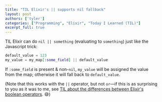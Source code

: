 ```yaml
---
title: "TIL Elixir's || supports nil fallback"
layout: post
authors: ['tyler']
categories: ["Programming", "Elixir", "Today I Learned (TIL)"]
excerpt_full: true
---
```


TIL Elixir can do `nil || something` (evaluating to `something`) just like the Javascript trick:

```elixir
default_value = 123
my_value = my_map[:some_field] || default_value
```

If `:some_field` is present & non-`nil`, `my_value` will be assigned the value from the map; otherwise it will fall back to `default_value`.

(Note that this works with the `||` operator, but not `or`—if this is as surprising to you as it was to me, see [TIL about the differences between Elixir's boolean operators](/2022/04/12/boolean-operators/). 😅)


